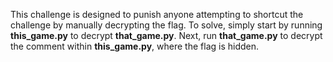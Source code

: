 This challenge is designed to punish anyone attempting to shortcut the challenge by manually decrypting the flag.
To solve, simply start by running **this_game.py** to decrypt **that_game.py**. Next, run **that_game.py** to decrypt the comment within **this_game.py**, where the flag is hidden.
